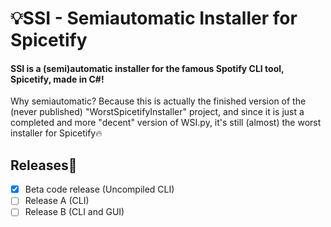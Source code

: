 # 💡SSI - Semiautomatic Installer for Spicetify
#### SSI is a (semi)automatic installer for the famous Spotify CLI tool, Spicetify, made in C#!
Why semiautomatic? Because this is actually the finished version of the (never published) "WorstSpicetifyInstaller" project, and since it is just a completed and more "decent" version of WSI.py, it's still (almost) the worst installer for Spicetify🔥
## Releases🧪
- [x] Beta code release (Uncompiled CLI)
- [ ] Release A (CLI)
- [ ] Release B (CLI and GUI)

